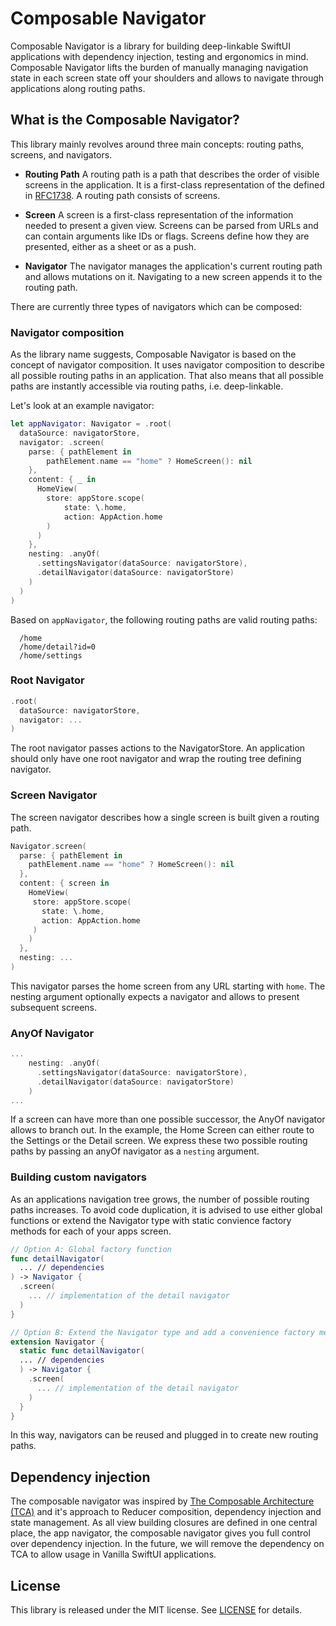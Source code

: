 # Composable Navigator

Composable Navigator is a library for building deep-linkable SwiftUI applications with dependency injection, testing and ergonomics in mind. Composable Navigator lifts the burden of manually managing navigation state in each screen state off your shoulders and allows to navigate through applications along routing paths. 

## What is the Composable Navigator?

This library mainly revolves around three main concepts: routing paths, screens, and navigators. 

* **Routing Path**
A routing path is a path that describes the order of visible screens in the  application. It is a first-class representation of the <url-path> defined in [RFC1738](https://tools.ietf.org/html/rfc1738#section-3.1). A routing path consists of screens.  

* **Screen**
A screen is a first-class representation of the information needed to present a given view. Screens can be parsed from URLs and can contain arguments like IDs or flags. Screens define how they are presented, either as a sheet or as a push.

* **Navigator**
The navigator manages the application's current routing path and allows mutations on it. Navigating to a new screen appends it to the routing path. 

There are currently three types of navigators which can be composed: 

### Navigator composition

As the library name suggests, Composable Navigator is based on the concept of navigator composition. It uses navigator composition to describe all possible routing paths in an application. That also means that all possible paths are instantly accessible via routing paths, i.e. deep-linkable.

Let's look at an example navigator:

```swift
let appNavigator: Navigator = .root(
  dataSource: navigatorStore,
  navigator: .screen(
    parse: { pathElement in
        pathElement.name == "home" ? HomeScreen(): nil
    },
    content: { _ in
      HomeView(
        store: appStore.scope(
            state: \.home,
            action: AppAction.home
        )
      )
    },
    nesting: .anyOf(
      .settingsNavigator(dataSource: navigatorStore),
      .detailNavigator(dataSource: navigatorStore)
    )
  )
)
```

Based on `appNavigator`, the following routing paths are valid routing paths:
```
  /home
  /home/detail?id=0
  /home/settings
```

### Root Navigator

```swift
.root(
  dataSource: navigatorStore,
  navigator: ...
)
```

The root navigator passes actions to the NavigatorStore. An application should only have one root navigator and wrap the routing tree defining navigator.

### Screen Navigator
The screen navigator describes how a single screen is built given a routing path.  

```swift
Navigator.screen(
  parse: { pathElement in
    pathElement.name == "home" ? HomeScreen(): nil
  },
  content: { screen in
    HomeView(
     store: appStore.scope(
       state: \.home, 
       action: AppAction.home
     )
    )
  },
  nesting: ...
)
```

This navigator parses the home screen from any URL starting with `home`. The nesting argument optionally expects a navigator and allows to present subsequent screens.

### AnyOf Navigator

```swift
...
    nesting: .anyOf(
      .settingsNavigator(dataSource: navigatorStore),
      .detailNavigator(dataSource: navigatorStore)
    )
...
```

If a screen can have more than one possible successor, the AnyOf navigator allows to branch out. In the example, the Home Screen can either route to the Settings or the Detail screen. We express these two possible routing paths by passing an anyOf navigator as a `nesting` argument.

### Building custom navigators

As an applications navigation tree grows, the number of possible routing paths increases. To avoid code duplication, it is advised to use either global functions or extend the Navigator type with static convience factory methods for each of your apps screen.

```swift
// Option A: Global factory function
func detailNavigator(
  ... // dependencies
) -> Navigator {
  .screen(
    ... // implementation of the detail navigator
  )
}

// Option B: Extend the Navigator type and add a convenience factory method
extension Navigator {
  static func detailNavigator(
  ... // dependencies
  ) -> Navigator {
    .screen(
      ... // implementation of the detail navigator
    )
  }
}
```

In this way, navigators can be reused and plugged in to create new routing paths.

## Dependency injection 

The composable navigator was inspired by [The Composable Architecture (TCA)](https://github.com/pointfreeco/swift-composable-architecture) and it's approach to Reducer composition, dependency injection and state management. As all view building closures are defined in one central place, the app navigator, the composable navigator gives you full control over dependency injection. In the future, we will remove the dependency on TCA to allow usage in Vanilla SwiftUI applications.

## License

This library is released under the MIT license. See [LICENSE](LICENSE) for details.
